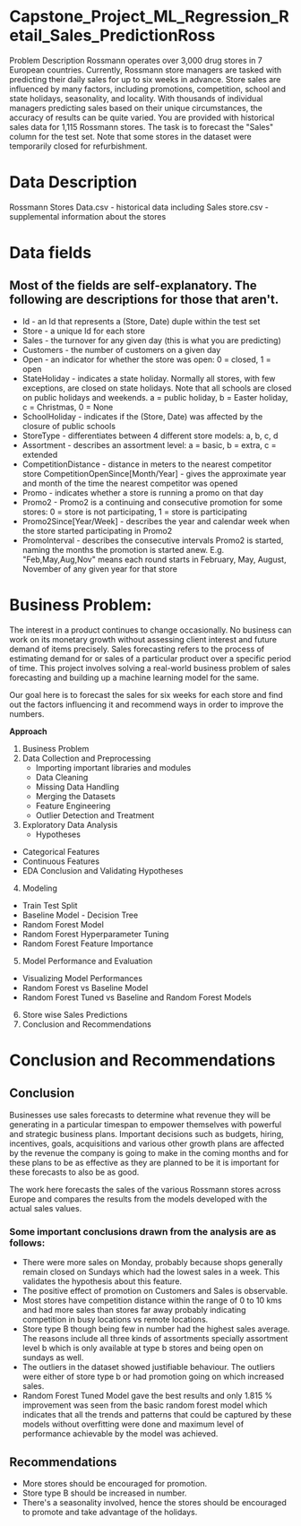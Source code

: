 # Capstone_Project_ML_Regression_Retail_Sales_PredictionRoss

Problem Description
Rossmann operates over 3,000 drug stores in 7 European countries. Currently, Rossmann store managers are tasked with predicting their daily sales for up to six weeks in advance. Store sales are influenced by many factors, including promotions, competition, school and state holidays, seasonality, and locality. With thousands of individual managers predicting sales based on their unique circumstances, the accuracy of results can be quite varied.
You are provided with historical sales data for 1,115 Rossmann stores. The task is to forecast the "Sales" column for the test set. Note that some stores in the dataset were temporarily closed for refurbishment.

# Data Description

Rossmann Stores Data.csv - historical data including Sales
store.csv - supplemental information about the stores

# Data fields

## Most of the fields are self-explanatory. The following are descriptions for those that aren't.
* Id - an Id that represents a (Store, Date) duple within the test set
* Store - a unique Id for each store
* Sales - the turnover for any given day (this is what you are predicting)
* Customers - the number of customers on a given day
* Open - an indicator for whether the store was open: 0 = closed, 1 = open
* StateHoliday - indicates a state holiday. Normally all stores, with few exceptions, are closed on state holidays. Note that all schools are closed on public holidays                  and weekends. a = public holiday, b = Easter holiday, c = Christmas, 0 = None
* SchoolHoliday - indicates if the (Store, Date) was affected by the closure of public schools
* StoreType - differentiates between 4 different store models: a, b, c, d
* Assortment - describes an assortment level: a = basic, b = extra, c = extended
* CompetitionDistance - distance in meters to the nearest competitor store
CompetitionOpenSince[Month/Year] - gives the approximate year and month of the time the nearest competitor was opened
* Promo - indicates whether a store is running a promo on that day
* Promo2 - Promo2 is a continuing and consecutive promotion for some stores: 0 = store is not participating, 1 = store is participating
* Promo2Since[Year/Week] - describes the year and calendar week when the store started participating in Promo2
* PromoInterval - describes the consecutive intervals Promo2 is started, naming the months the promotion is started anew. E.g. "Feb,May,Aug,Nov" means each round                         starts in February, May, August, November of any given year for that store

# Business Problem:

The interest in a product continues to change occasionally. No business can work on its monetary growth without assessing client interest and future demand of items precisely. Sales forecasting refers to the process of estimating demand for or sales of a particular product over a specific period of time. This project involves solving a real-world business problem of sales forecasting and building up a machine learning model for the same.

Our goal here is to forecast the sales for six weeks for each store and find out the factors influencing it and recommend ways in order to improve the numbers.

**Approach**

1. Business Problem
2. Data Collection and Preprocessing
   - Importing important libraries and modules
   - Data Cleaning
   - Missing Data Handling
   - Merging the Datasets
   - Feature Engineering
   - Outlier Detection and Treatment
3. Exploratory Data Analysis
   - Hypotheses
  - Categorical Features
  - Continuous Features
  - EDA Conclusion and Validating Hypotheses
4. Modeling
  - Train Test Split
  - Baseline Model - Decision Tree
  - Random Forest Model
  - Random Forest Hyperparameter Tuning
  - Random Forest Feature Importance
5. Model Performance and Evaluation
  - Visualizing Model Performances
  - Random Forest vs Baseline Model
  - Random Forest Tuned vs Baseline and Random Forest Models
6. Store wise Sales Predictions
7. Conclusion and Recommendations


# Conclusion and Recommendations
## Conclusion
Businesses use sales forecasts to determine what revenue they will be generating in a particular timespan to empower themselves with powerful and strategic business plans. Important decisions such as budgets, hiring, incentives, goals, acquisitions and various other growth plans are affected by the revenue the company is going to make in the coming months and for these plans to be as effective as they are planned to be it is important for these forecasts to also be as good.

The work here forecasts the sales of the various Rossmann stores across Europe and compares the results from the models developed with the actual sales values.

### Some important conclusions drawn from the analysis are as follows:

* There were more sales on Monday, probably because shops generally remain closed on Sundays which had the lowest sales in a week. This validates the hypothesis about this feature.
* The positive effect of promotion on Customers and Sales is observable.
* Most stores have competition distance within the range of 0 to 10 kms and had more sales than stores far away probably indicating competition in busy locations vs     remote locations.
* Store type B though being few in number had the highest sales average. The reasons include all three kinds of assortments specially assortment level b which is only   available at type b stores and being open on sundays as well.
* The outliers in the dataset showed justifiable behaviour. The outliers were either of store type b or had promotion going on which increased sales.
* Random Forest Tuned Model gave the best results and only 1.815 % improvement was seen from the basic random forest model which indicates that all the trends and patterns that could be captured by these models without overfitting were done and maximum level of performance achievable by the model was achieved.

## Recommendations
* More stores should be encouraged for promotion.
* Store type B should be increased in number.
* There's a seasonality involved, hence the stores should be encouraged to promote and take advantage of the holidays.
